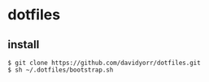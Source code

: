 dotfiles
========

install
-------

    $ git clone https://github.com/davidyorr/dotfiles.git
    $ sh ~/.dotfiles/bootstrap.sh
